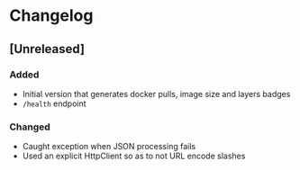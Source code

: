 # Changelog

## [Unreleased]
### Added
- Initial version that generates docker pulls, image size and layers badges
- `/health` endpoint

### Changed
- Caught exception when JSON processing fails
- Used an explicit HttpClient so as to not URL encode slashes